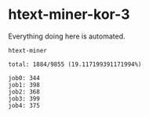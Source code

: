 # htext-miner-kor-3

Everything doing here is automated.

```
htext-miner

total: 1884/9855 (19.117199391171994%)

job0: 344
job1: 398
job2: 368
job3: 399
job4: 375
```